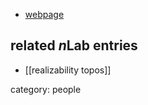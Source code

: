 
* [webpage](http://www.cl.cam.ac.uk/~jlf46/)

## related $n$Lab entries

* [[realizability topos]]

category: people
